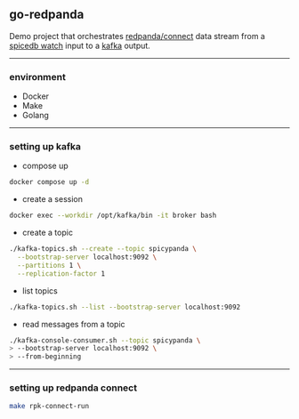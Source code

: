## go-redpanda

Demo project that orchestrates [redpanda/connect](https://github.com/redpanda-data/connect) data stream
from a [spicedb watch](https://docs.redpanda.com/redpanda-connect/components/inputs/spicedb_watch/) input to a [kafka](https://docs.redpanda.com/redpanda-connect/components/outputs/kafka/) output.

---

### environment

- Docker
- Make
- Golang

---

### setting up kafka

- compose up

```bash
docker compose up -d
```

- create a session

```bash
docker exec --workdir /opt/kafka/bin -it broker bash
```

- create a topic

```bash
./kafka-topics.sh --create --topic spicypanda \
  --bootstrap-server localhost:9092 \
  --partitions 1 \
  --replication-factor 1
```

- list topics

```bash
./kafka-topics.sh --list --bootstrap-server localhost:9092
```

- read messages from a topic

```bash
./kafka-console-consumer.sh --topic spicypanda \
> --bootstrap-server localhost:9092 \
> --from-beginning
```

---

### setting up redpanda connect

```bash
make rpk-connect-run
```
